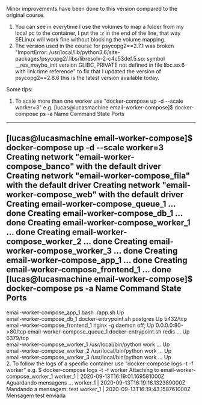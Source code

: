 Minor improvements have been done to this version compared to the original course.

1. You can see in everytime I use the volumes to map a folder from my local pc to the container, I put the :z in the end of the line, that way SELinux will work fine without blocking the volume mapping.
2. The version used in the course for psycopg2==2.7.1 was broken "ImportError: /usr/local/lib/python3.6/site-packages/psycopg2/.libs/libresolv-2-c4c53def.5.so: symbol __res_maybe_init version GLIBC_PRIVATE not defined in file libc.so.6 with link time reference" to fix that I updated the version of psycopg2==2.8.6 this is the latest version available today.

Some tips:
1. To scale more than one worker use "docker-compose up -d --scale worker=3"
e.g.
[lucas@lucasmachine email-worker-compose]$ docker-compose ps -a
Name   Command   State   Ports
------------------------------
[lucas@lucasmachine email-worker-compose]$ docker-compose up -d --scale worker=3
Creating network "email-worker-compose_banco" with the default driver
Creating network "email-worker-compose_fila" with the default driver
Creating network "email-worker-compose_web" with the default driver
Creating email-worker-compose_queue_1 ... done
Creating email-worker-compose_db_1     ... done
Creating email-worker-compose_worker_1 ... done
Creating email-worker-compose_worker_2 ... done
Creating email-worker-compose_worker_3 ... done
Creating email-worker-compose_app_1    ... done
Creating email-worker-compose_frontend_1 ... done
[lucas@lucasmachine email-worker-compose]$ docker-compose ps -a 
             Name                            Command               State         Ports       
---------------------------------------------------------------------------------------------
email-worker-compose_app_1        bash ./app.sh                    Up                        
email-worker-compose_db_1         docker-entrypoint.sh postgres    Up      5432/tcp          
email-worker-compose_frontend_1   nginx -g daemon off;             Up      0.0.0.0:80->80/tcp
email-worker-compose_queue_1      docker-entrypoint.sh redis ...   Up      6379/tcp          
email-worker-compose_worker_1     /usr/local/bin/python work ...   Up                        
email-worker-compose_worker_2     /usr/local/bin/python work ...   Up                        
email-worker-compose_worker_3     /usr/local/bin/python work ...   Up         
2. To follow the logs of a specific container use "docker-compose logs -t -f worker"
e.g.
$ docker-compose logs -t -f worker
Attaching to email-worker-compose_worker_1
worker_1    | 2020-09-13T16:19:01.169581000Z Aguardando mensagens ...
worker_1    | 2020-09-13T16:19:16.132389000Z Mandando a mensagem: test
worker_1    | 2020-09-13T16:19:43.158761000Z Mensagem test enviada